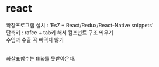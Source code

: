 # react


확장프로그램 설치 : 'Es7 + React/Redux/React-Native snippets'
<br>
단축키 : rafce + tab키 해서 컴포넌트 구조 띄우기
<br>
수입과 수출 꼭 빼먹지 않기

<br>
화살표함수는 this를 못받아온다.
